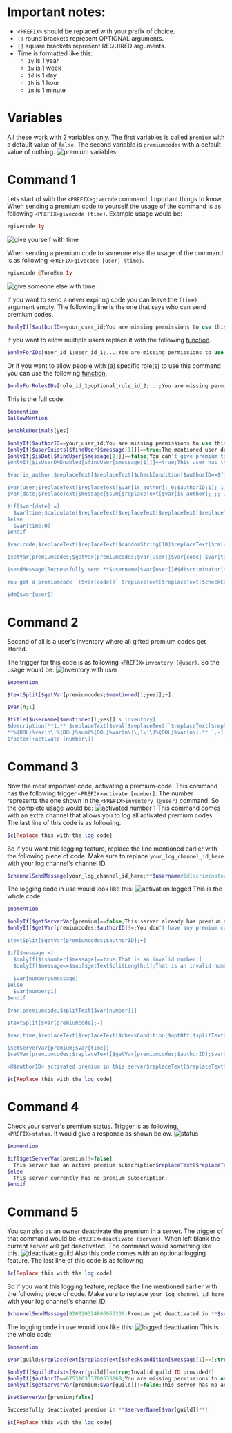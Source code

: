 # Important notes:
- `<PREFIX>` should be replaced with your prefix of choice.
- `()` round brackets represent OPTIONAL arguments. 
- `[]` square brackets represent REQUIRED arguments.
- Time is formatted like this:
  - `1y` is 1 year
  - `1w` is 1 week
  - `1d` is 1 day
  - `1h` is 1 hour
  - `1m` is 1 minute

# Variables
All these work with 2 variables only. 
The first variables is called `premium` with a default value of `false`.
The second variable is `premiumcodes` with a default value of nothing.
![premium variables](https://github.com/ToroEen/BDFD/blob/7e09ceb3c613cd246a208d2f7784d2d33fd0cecc/Tutorials%20and%20Guides/Tutorials%20and%20Guides%20Assets/premium_variables.png)

# Command 1
Lets start of with the `<PREFIX>givecode` command.
Important things to know. 
When sending a premium code to yourself the usage of the command is as following `<PREFIX>givecode (time)`.
Example usage would be:
```php
+givecode 1y
```
![give yourself with time](https://github.com/ToroEen/BDFD/blob/1dc5bff78c2fc0a98c1b474baecebcb7f0b46d40/Tutorials%20and%20Guides/Tutorials%20and%20Guides%20Assets/give_yourself_with_time.png)

When sending a premium code to someone else the usage of the command is as following `<PREFIX>givecode [user] (time)`.
```php
+givecode @ToroEen 1y
```
![give someone else with time](https://github.com/ToroEen/BDFD/blob/1dc5bff78c2fc0a98c1b474baecebcb7f0b46d40/Tutorials%20and%20Guides/Tutorials%20and%20Guides%20Assets/gife_random_with_time.png)

If you want to send a never expiring code you can leave the `(time)` argument empty.
The following line is the one that says who can send premium codes.
```php
$onlyIf[$authorID==your_user_id;You are missing permissions to use this command!]
```
If you want to allow multiple users replace it with the following [function](https://nilpointer-software.github.io/bdfd-wiki/bdscript/onlyForIDs.html).
```php
$onlyForIDs[user_id_1;user_id_1;...;You are missing permissions to use this command!]
```
Or if you want to allow people with (a) specific role(s) to use this command you can use the following [function](https://nilpointer-software.github.io/bdfd-wiki/bdscript/onlyForRolesIDs.html).
```php
$onlyForRolesIDs[role_id_1;optional_role_id_2;...;You are missing permissions to use this command!]
```
This is the full code:
```php
$nomention
$allowMention

$enableDecimals[yes]

$onlyIf[$authorID==your_user_id;You are missing permissions to use this command!]
$onlyIf[$userExists[$findUser[$message[1]]]==true;The mentioned user does not exist!]
$onlyIf[$isBot[$findUser[$message[1]]]==false;You can't give premium to a bot!]
$onlyIf[$isUserDMEnabled[$findUser[$message[1]]]==true;This user has their DM disabled and therefore cannot get their code delivered!]

$var[is_author;$replaceText[$replaceText[$checkCondition[$authorID==$findUser[$message[1]]];true;_0;1];false;_1;1]]

$var[user;$replaceText[$replaceText[$var[is_author];_0;$authorID;1];_1;$findUser[$message[1]];1]]
$var[date;$replaceText[$message[$sum[$replaceText[$var[is_author];_;;-1];1]]; ;;-1]]

$if[$var[date]!=]
  $var[time;$calculate[$replaceText[$replaceText[$replaceText[$replaceText[$replaceText[$var[date];y;*31536000;-1];w;*604800;-1];d;*86400;-1];h;*3600;-1];m;*60;-1]]]
$else
  $var[time;0]
$endif

$var[code;$replaceText[$replaceText[$randomString[10]$replaceText[$calculate[$date];2;T;-1];+;K;-1];-;k;-1]]

$setVar[premiumcodes;$getVar[premiumcodes;$var[user]]$var[code]-$var[time]+;$var[user]]

$sendMessage[Successfully send **$username[$var[user]]#$discriminator[$var[user]]** a premiumcode `($var[code])` $replaceText[$replaceText[$checkCondition[$var[date]==];true;;-1];false;worthy of `$replaceText[$replaceText[$replaceText[$replaceText[$replaceText[$var[date];y; year(s);-1];w; week(s);-1];d; day(s);-1];h; houra(s);-1];m; minute(s);-1]`;-1]]

You got a premiumcode `($var[code])` $replaceText[$replaceText[$checkCondition[$var[date]==];true;;-1];false;of `$replaceText[$replaceText[$replaceText[$replaceText[$replaceText[$var[date];y; year(s);-1];w; week(s);-1];d; day(s);-1];h; houra(s);-1];m; minute(s);-1]`;-1]

$dm[$var[user]]
```

# Command 2
Second of all is a user's inventory where all gifted premium codes get stored. 

The trigger for this code is as following `<PREFIX>inventory (@user)`.
So the usage would be:
![Inventory with user](https://github.com/ToroEen/BDFD/blob/504ced6f75414b20c5c8bb693a8ec7f3e041d12c/Tutorials%20and%20Guides/Tutorials%20and%20Guides%20Assets/inventory_with_user.png)
```php
$nomention

$textSplit[$getVar[premiumcodes;$mentioned[1;yes]];+]

$var[n;1]

$title[$username[$mentioned[1;yes]]'s inventory]
$description[**1.** $replaceText[$eval[$replaceText[`$replaceText[$replaceText[$getVar[premiumcodes;$mentioned[1;yes]];+;\]:F>
**%{DOL}%var[n\;%{DOL}%sum[%{DOL}%var[n\]\;1\]\]%{DOL}%var[n\].** `;-1];-;` if activated now, active till <t:%{DOL}%sum[%{DOL}%getTimestamp\;;-1];if activated now, active till <t:%{DOL}%sum[%{DOL}%getTimestamp\;0\]:F>;active forever;-1]];**$var[n].** `;;-1]]
$footer[+activate [number\]]
```

# Command 3
Now the most important code, activating a premium-code.
This command has the following trigger `<PREFIX>activate [number]`.
The number represents the one shown in the `<PREFIX>inventory (@user)` command.
So the complete usage would be:
![activated number 1](https://github.com/ToroEen/BDFD/blob/bbea7d851c813b7ff4a22f3d63c2c66b863f5411/Tutorials%20and%20Guides/Tutorials%20and%20Guides%20Assets/activated_number_one.png)
This command comes with an extra channel that allows you to log all activated premium codes.
The last line of this code is as following.
```php
$c[Replace this with the log code]
```
So if you want this logging feature, replace the line mentioned earlier with the following piece of code.
Make sure to replace `your_log_channel_id_here` with your log channel's channel ID.
```php
$channelSendMessage[your_log_channel_id_here;**$username#$discriminator[]** `($authorID)` activated premium $replaceText[$replaceText[$checkCondition[$var[time]==0];true;;-1];false;till <t:$var[time]:F> ;-1]in **$serverName[$guildID]** `($guildID)`]
```
The logging code in use would look like this:
![activation logged](https://github.com/ToroEen/BDFD/blob/8a344d671ef3927904db514778a2262e984113cd/Tutorials%20and%20Guides/Tutorials%20and%20Guides%20Assets/activation_logged.png)
This is the whole code:
```php
$nomention

$onlyIf[$getServerVar[premium]==false;This server already has premium activated!]
$onlyIf[$getVar[premiumcodes;$authorID]!=;You don't have any premium codes!]

$textSplit[$getVar[premiumcodes;$authorID];+]

$if[$message!=]
  $onlyIf[$isNumber[$message]==true;That is an invalid number!]
  $onlyIf[$message<=$sub[$getTextSplitLength;1];That is an invalid number!]
  
  $var[number;$message]
$else
  $var[number;1]
$endif

$var[premiumcode;$splitText[$var[number]]]

$textSplit[$var[premiumcode];-]

$var[time;$replaceText[$replaceText[$checkCondition[$optOff[$splitText[2]]==0];true;0;-1];false;$sum[$getTimestamp;$optOff[$splitText[2]]];-1]]

$setServerVar[premium;$var[time]]
$setVar[premiumcodes;$replaceText[$getVar[premiumcodes;$authorID];$var[premiumcode]+;;-1];$authorID]

<@$authorID> activated premium in this server$replaceText[$replaceText[$checkCondition[$var[time]==0];true;!;-1];false; till <t:$var[time]:F>!;-1] Don't forget to thank them!

$c[Replace this with the log code]
```

# Command 4
Check your server's premium status.
Trigger is as following, `<PREFIX>status`.
It would give a response as shown below.
![status](https://github.com/ToroEen/BDFD/blob/b9b86bca307b208a140503ecd9051e8d1e34c5d9/Tutorials%20and%20Guides/Tutorials%20and%20Guides%20Assets/status.png)
```php
$nomention

$if[$getServerVar[premium]!=false]
  This server has an active premium subscription$replaceText[$replaceText[$checkCondition[$getServerVar[premium]==0];true;!;-1];false; till <t:$getServerVar[premium]:F>;-1]
$else
  This server currently has no premium subscription.
$endif
```

# Command 5
You can also as an owner deactivate the premium in a server.
The trigger of that command would be `<PREFIX>deactivate (server)`. When left blank the current server will get deactivated.
The command would something like this.
![deactivate guild](https://github.com/ToroEen/BDFD/blob/9902a67501ec816ac4c9491392642b43191c4e6c/Tutorials%20and%20Guides/Tutorials%20and%20Guides%20Assets/deactivate_guild.png)
Also this code comes with an optional logging feature.
The last line of this code is as following.
```php
$c[Replace this with the log code]
```
So if you want this logging feature, replace the line mentioned earlier with the following piece of code.
Make sure to replace `your_log_channel_id_here` with your log channel's channel ID.
```php
$channelSendMessage[920020324806963230;Premium got deactivated in **$serverName[$var[guild]]**!]
```
The logging code in use would look like this:
![logged deactivation](https://github.com/ToroEen/BDFD/blob/4bba1ab9f2f80d54f747881a3aa0749de9f73e4f/Tutorials%20and%20Guides/Tutorials%20and%20Guides%20Assets/logged_deactivation.png)
This is the whole code:
```php
$nomention

$var[guild;$replaceText[$replaceText[$checkCondition[$message[1]==];true;$guildID;1];false;$message[1];1]]

$onlyIf[$guildExists[$var[guild]]==true;Invalid guild ID provided!]
$onlyIf[$authorID==675316333780533268;You are missing permissions to use this command!]
$onlyIf[$getServerVar[premium;$var[guild]]!=false;This server has no active premium subscription running!]

$setServerVar[premium;false]

Successfully deactivated premium in **$serverName[$var[guild]]**!

$c[Replace this with the log code]
```
